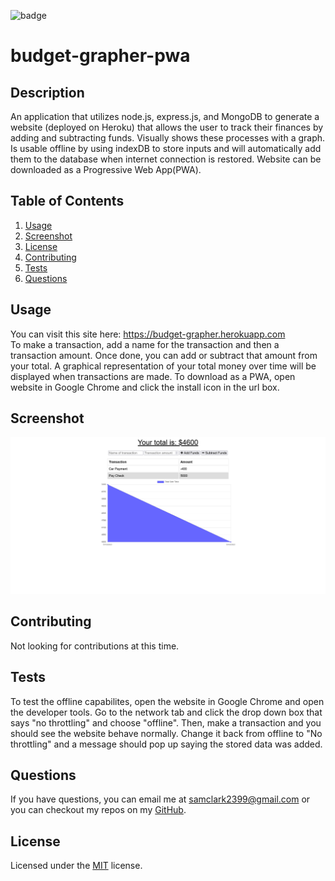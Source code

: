 

  <img src="https://img.shields.io/badge/license-MIT-blue" alt="badge"></img>
  
# budget-grapher-pwa

## Description
An application that utilizes node.js, express.js, and MongoDB to generate a website (deployed on Heroku) that allows the user to track their finances by adding and subtracting funds. Visually shows these processes with a graph. Is usable offline by using indexDB to store inputs and will automatically add them to the database when internet connection is restored. Website can be downloaded as a Progressive Web App(PWA).
## Table of Contents
1. [Usage](#usage)
2. [Screenshot](#screenshot)
3. [License](#license)
4. [Contributing](#contributing)
5. [Tests](#tests)
6. [Questions](#questions)

## Usage
You can visit this site here: https://budget-grapher.herokuapp.com </br>
To make a transaction, add a name for the transaction and then a transaction amount. Once done, you can add or subtract that amount from your total. A graphical representation of your total money over time will be displayed when transactions are made. To download as a PWA, open website in Google Chrome and click the install icon in the url box.

## Screenshot
<img src='./public/icons/screenshot.png'>

## Contributing
Not looking for contributions at this time.

## Tests
To test the offline capabilites, open the website in Google Chrome and open the developer tools. Go to the network tab and click the drop down box that says "no throttling" and choose "offline". Then, make a transaction and you should see the website behave normally. Change it back from offline to "No throttling" and a message should pop up saying the stored data was added. 

## Questions
If you have questions, you can email me at samclark2399@gmail.com or you can checkout my repos
on my <a href=https://github.com/sam-clark1>GitHub</a>.


  ## License
  Licensed under the 
  <a href=https://github.com/microsoft/vscode/blob/main/LICENSE.txt>MIT</a>
   license.
  

